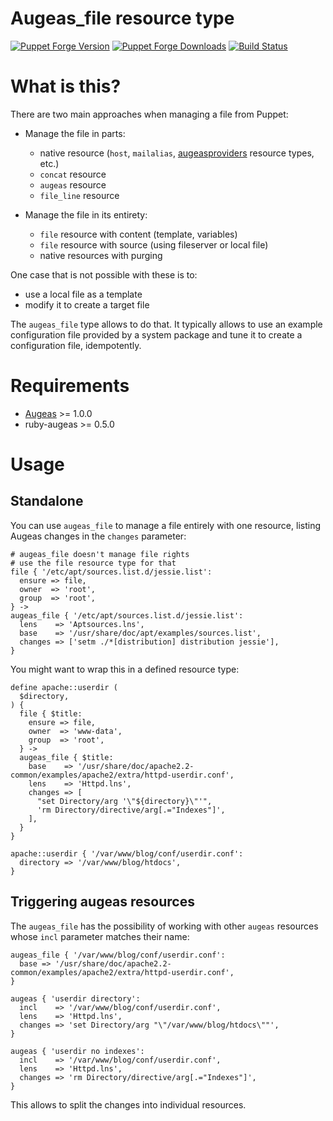 Augeas_file resource type
=========================

[![Puppet Forge Version](http://img.shields.io/puppetforge/v/camptocamp/augeas_file.svg)](https://forge.puppetlabs.com/camptocamp/augeas_file)
[![Puppet Forge Downloads](http://img.shields.io/puppetforge/dt/camptocamp/augeas_file.svg)](https://forge.puppetlabs.com/camptocamp/augeas_file)
[![Build Status](https://img.shields.io/travis/camptocamp/puppet-augeas_file/master.svg)](https://travis-ci.org/camptocamp/puppet-augeas_file)


# What is this?

There are two main approaches when managing a file from Puppet:

* Manage the file in parts:
  - native resource (`host`, `mailalias`, [augeasproviders](http://augeasproviders.com) resource types, etc.)
  - `concat` resource
  - `augeas` resource
  - `file_line` resource

* Manage the file in its entirety:
  - `file` resource with content (template, variables)
  - `file` resource with source (using fileserver or local file)
  - native resources with purging


One case that is not possible with these is to:
  - use a local file as a template
  - modify it to create a target file

The `augeas_file` type allows to do that. It typically allows to use
an example configuration file provided by a system package
and tune it to create a configuration file, idempotently.



# Requirements

- [Augeas](http://augeas.net) >= 1.0.0
- ruby-augeas >= 0.5.0

# Usage

## Standalone

You can use `augeas_file` to manage a file entirely with one resource, listing
Augeas changes in the `changes` parameter:

```puppet
# augeas_file doesn't manage file rights
# use the file resource type for that
file { '/etc/apt/sources.list.d/jessie.list':
  ensure => file,
  owner  => 'root',
  group  => 'root',
} ->
augeas_file { '/etc/apt/sources.list.d/jessie.list':
  lens    => 'Aptsources.lns',
  base    => '/usr/share/doc/apt/examples/sources.list',
  changes => ['setm ./*[distribution] distribution jessie'],
}
```

You might want to wrap this in a defined resource type:

```puppet
define apache::userdir (
  $directory,
) {
  file { $title:
    ensure => file,
    owner  => 'www-data',
    group  => 'root',
  } ->
  augeas_file { $title:
    base    => '/usr/share/doc/apache2.2-common/examples/apache2/extra/httpd-userdir.conf',
    lens    => 'Httpd.lns',
    changes => [
      "set Directory/arg '\"${directory}\"'",
      'rm Directory/directive/arg[.="Indexes"]',
    ],
  }
}

apache::userdir { '/var/www/blog/conf/userdir.conf':
  directory => '/var/www/blog/htdocs',
}
```


## Triggering augeas resources

The `augeas_file` has the possibility of working with other `augeas` resources whose `incl` parameter matches their name:


```puppet
augeas_file { '/var/www/blog/conf/userdir.conf':
  base => '/usr/share/doc/apache2.2-common/examples/apache2/extra/httpd-userdir.conf',
}

augeas { 'userdir directory':
  incl    => '/var/www/blog/conf/userdir.conf',
  lens    => 'Httpd.lns',
  changes => 'set Directory/arg "\"/var/www/blog/htdocs\""',
}

augeas { 'userdir no indexes':
  incl    => '/var/www/blog/conf/userdir.conf',
  lens    => 'Httpd.lns',
  changes => 'rm Directory/directive/arg[.="Indexes"]',
}
```

This allows to split the changes into individual resources.
